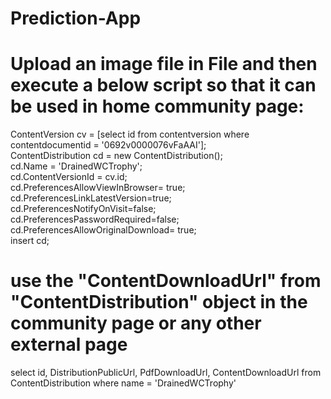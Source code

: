 # Prediction-App

# Upload an image file in File and then execute a below script so that it can be used in home community page: 

ContentVersion cv = [select id from contentversion where contentdocumentid = '0692v0000076vFaAAI']; <br/>
ContentDistribution cd = new ContentDistribution(); <br/>
cd.Name = 'DrainedWCTrophy'; <br/>
cd.ContentVersionId = cv.id; <br/>
cd.PreferencesAllowViewInBrowser= true; <br/>
cd.PreferencesLinkLatestVersion=true; <br/>
cd.PreferencesNotifyOnVisit=false; <br/>
cd.PreferencesPasswordRequired=false; <br/>
cd.PreferencesAllowOriginalDownload= true; <br/>
insert cd;

# use the "ContentDownloadUrl" from "ContentDistribution" object in the community page or any other external page

select id, DistributionPublicUrl, PdfDownloadUrl, ContentDownloadUrl from ContentDistribution where name = 'DrainedWCTrophy'
